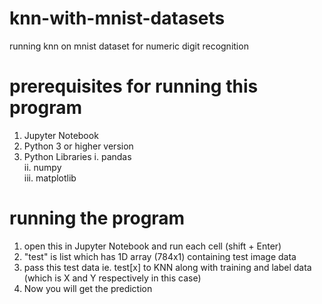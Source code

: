 # knn-with-mnist-datasets
running knn on mnist dataset for numeric digit recognition

# prerequisites for running this program
1. Jupyter Notebook
2. Python 3 or higher version
3. Python Libraries
  i. pandas  <br />
  ii. numpy  <br />
  iii. matplotlib

# running the program

1. open this in Jupyter Notebook and run each cell (shift + Enter)
2. "test" is list which has 1D array (784x1) containing test image data
3. pass this test data ie. test[x] to KNN along with training and label data (which is X and Y respectively in this case)
4. Now you will get the prediction
